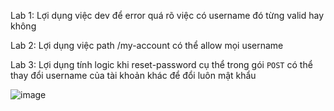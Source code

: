 Lab 1: Lợi dụng việc dev để error quá rõ việc có username đó từng valid hay không

Lab 2: Lợi dụng việc path /my-account có thể allow mọi username

Lab 3: Lợi dụng tính logic khi reset-password cụ thể trong gói `POST` có thể thay đổi username của tài khoản khác để đổi luôn mật khẩu

![image](https://github.com/vanniichan/Portswigger/assets/112863484/37a2f756-bf4b-43bb-8ccc-79ccf4a2d8f4)
